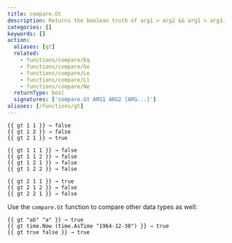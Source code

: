 ```yaml
---
title: compare.Gt
description: Returns the boolean truth of arg1 > arg2 && arg1 > arg3.
categories: []
keywords: []
action:
  aliases: [gt]
  related:
    - functions/compare/Eq
    - functions/compare/Ge
    - functions/compare/Le
    - functions/compare/Lt
    - functions/compare/Ne
  returnType: bool
  signatures: ['compare.Gt ARG1 ARG2 [ARG...]']
aliases: [/functions/gt]
---
```


```go-html-template
{{ gt 1 1 }} → false
{{ gt 1 2 }} → false
{{ gt 2 1 }} → true

{{ gt 1 1 1 }} → false
{{ gt 1 1 2 }} → false
{{ gt 1 2 1 }} → false
{{ gt 1 2 2 }} → false

{{ gt 2 1 1 }} → true
{{ gt 2 1 2 }} → false
{{ gt 2 2 1 }} → false
```

Use the `compare.Gt` function to compare other data types as well:

```go-html-template
{{ gt "ab" "a" }} → true
{{ gt time.Now (time.AsTime "1964-12-30") }} → true
{{ gt true false }} → true
```
